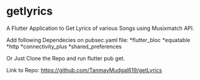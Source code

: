 # getlyrics

A Flutter Application to Get Lyrics of various Songs using Musixmatch API.

Add following Dependecies on pubsec.yaml file:
*flutter_bloc
*equatable
*http
*connectivity_plus
*shared_preferences

Or Just Clone the Repo and run flutter pub get.

Link to Repo: https://github.com/TanmayMudgal619/getLyrics
